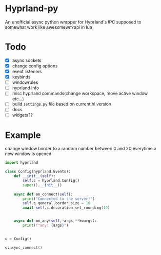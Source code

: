 # Hyprland-py
An unofficial async python wrapper for Hyprland's IPC supposed to somewhat work like awesomewm api in lua


# Todo

- [x] async sockets
- [x] change config options
- [x] event listeners
- [x] keybinds
- [ ] windowrules
- [ ] hyprland info
- [ ] misc hyprland commands(change workspace, move active window etc...)
- [ ] build `settings.py` file based on current hl version
- [ ] docs
- [ ] widgets??

# Example
change window border to a random number between 0 and 20 everytime a new window is opened
```py
import hyprland

class Config(hyprland.Events):
    def __init__(self):
        self.c = hyprland.Config()
        super().__init__()
    
    async def on_connect(self):
        print("Connected to the server!")
        self.c.general.border_size = 10
        await self.c.decoration.set_rounding(10)


    async def on_any(self,*args,**kwargs):
        print(f"any: {args}")
    

c = Config()

c.async_connect()
```

